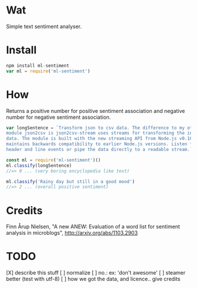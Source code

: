 # Wat

Simple text sentiment analyser.


# Install

```js
npm install ml-sentiment
var ml = require('ml-sentiment')
```


# How

Returns a positive number for positive sentiment association
and negative number for negative sentiment association.

```js
var longSentence = `Transform json to csv data. The difference to my other
module json2csv is json2csv-stream uses streams for transforming the incoming
data. The module is built with the new streaming API from Node.js v0.10.0 but
maintains backwards compatibility to earlier Node.js versions. Listen for
header and line events or pipe the data directly to a readable stream.`

const ml = require('ml-sentiment')()
ml.classify(longSentence)
//=> 0 ... (very boring encyclopedia like text)

ml.classify('Rainy day but still in a good mood')
//=> 2 ... (overall positive sentiment)
```


# Credits

Finn Årup Nielsen, "A new ANEW: Evaluation of a word list for
sentiment analysis in microblogs", http://arxiv.org/abs/1103.2903


# TODO
[X] describe this stuff
[ ] normalize
[ ] no.: ex: 'don't awesome'
[ ] steamer better (test with utf-8)
[ ] how we got the data, and licence.. give credits
